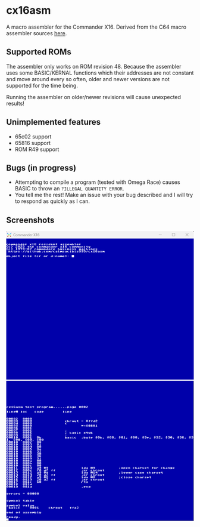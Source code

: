 # cx16asm
A macro assembler for the Commander X16. Derived from the C64 macro assembler sources [here](https://github.com/mist64/cbmsrc/tree/master/ASSEMBLER_C64_REC).

## Supported ROMs
The assembler only works on ROM revision 48. Because the assembler uses some
BASIC/KERNAL functions which their addresses are not constant and move around
every so often, older and newer versions are not supported for the time being.

Running the assembler on older/newer revisions will cause unexpected results!

## Unimplemented features
 * 65c02 support
 * 65816 support
 * ROM R49 support

## Bugs (in progress)
 * Attempting to compile a program (tested with Omega Race) causes BASIC to throw an `?ILLEGAL QUANTITY ERROR`.
 * You tell me the rest! Make an issue with your bug described and I will try to respond as quickly as I can.

## Screenshots
![image](https://github.com/calmsacibis995/cx16asm/blob/main/pics/cx16asm.png)
![image](https://github.com/calmsacibis995/cx16asm/blob/main/pics/compile.png)
